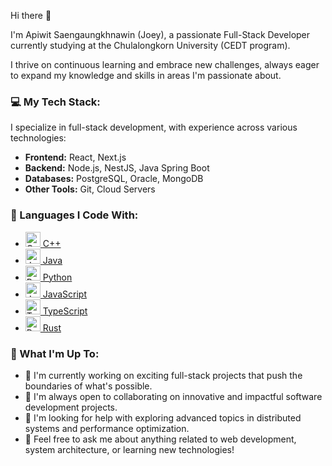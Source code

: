<div>
  <p>Hi there 👋</p>
  <p>I'm Apiwit Saengaungkhnawin (Joey), a passionate Full-Stack Developer currently studying at the Chulalongkorn University (CEDT program).</p>
  <p>I thrive on continuous learning and embrace new challenges, always eager to expand my knowledge and skills in areas I'm passionate about.</p>

  <h3>💻 My Tech Stack:</h3>
  <p>I specialize in full-stack development, with experience across various technologies:</p>
  <ul>
    <li><strong>Frontend:</strong> React, Next.js</li>
    <li><strong>Backend:</strong> Node.js, NestJS, Java Spring Boot</li>
    <li><strong>Databases:</strong> PostgreSQL, Oracle, MongoDB</li>
    <li><strong>Other Tools:</strong> Git, Cloud Servers</li>
  </ul>

  <h3>🚀 Languages I Code With:</h3>
  <ul>
    <li>
      <a href="https://isocpp.org/" target="_blank" rel="noopener noreferrer">
        <img src="https://cdn.jsdelivr.net/gh/devicons/devicon/icons/cplusplus/cplusplus-original.svg" alt="C++" width="24" height="24" />
        C++
      </a>
    </li>
    <li>
      <a href="https://www.java.com/" target="_blank" rel="noopener noreferrer">
        <img src="https://cdn.jsdelivr.net/gh/devicons/devicon/icons/java/java-original.svg" alt="Java" width="24" height="24" />
        Java
      </a>
    </li>
    <li>
      <a href="https://www.python.org/" target="_blank" rel="noopener noreferrer">
        <img src="https://cdn.jsdelivr.net/gh/devicons/devicon/icons/python/python-original.svg" alt="Python" width="24" height="24" />
        Python
      </a>
    </li>
    <li>
      <a href="https://developer.mozilla.org/en-US/docs/Web/JavaScript" target="_blank" rel="noopener noreferrer">
        <img src="https://cdn.jsdelivr.net/gh/devicons/devicon/icons/javascript/javascript-original.svg" alt="JavaScript" width="24" height="24" />
        JavaScript
      </a>
    </li>
    <li>
      <a href="https://www.typescriptlang.org/" target="_blank" rel="noopener noreferrer">
        <img src="https://cdn.jsdelivr.net/gh/devicons/devicon/icons/typescript/typescript-original.svg" alt="TypeScript" width="24" height="24" />
        TypeScript
      </a>
    </li>
    <li>
      <a href="https://www.rust-lang.org/" target="_blank" rel="noopener noreferrer">
        <img src="https://cdn.jsdelivr.net/gh/devicons/devicon/icons/rust/rust-plain.svg" alt="Rust" width="24" height="24" />
        Rust
      </a>
    </li>
  </ul>


  <h3>🌱 What I'm Up To:</h3>
  <ul>
    <li>🔭 I'm currently working on exciting full-stack projects that push the boundaries of what's possible.</li>
    <li>👯 I'm always open to collaborating on innovative and impactful software development projects.</li>
    <li>🤔 I'm looking for help with exploring advanced topics in distributed systems and performance optimization.</li>
    <li>💬 Feel free to ask me about anything related to web development, system architecture, or learning new technologies!</li>
  </ul>
</div>
